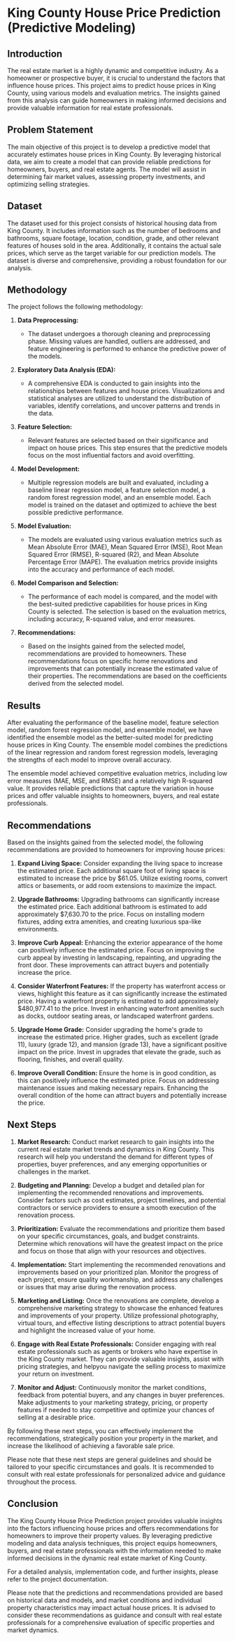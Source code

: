 # King County House Price Prediction (Predictive Modeling)

## Introduction

The real estate market is a highly dynamic and competitive industry. As a homeowner or prospective buyer, it is crucial to understand the factors that influence house prices. This project aims to predict house prices in King County, using various models and evaluation metrics. The insights gained from this analysis can guide homeowners in making informed decisions and provide valuable information for real estate professionals.

## Problem Statement

The main objective of this project is to develop a predictive model that accurately estimates house prices in King County. By leveraging historical data, we aim to create a model that can provide reliable predictions for homeowners, buyers, and real estate agents. The model will assist in determining fair market values, assessing property investments, and optimizing selling strategies.

## Dataset

The dataset used for this project consists of historical housing data from King County. It includes information such as the number of bedrooms and bathrooms, square footage, location, condition, grade, and other relevant features of houses sold in the area. Additionally, it contains the actual sale prices, which serve as the target variable for our prediction models. The dataset is diverse and comprehensive, providing a robust foundation for our analysis.

## Methodology

The project follows the following methodology:

1. **Data Preprocessing:**
   - The dataset undergoes a thorough cleaning and preprocessing phase. Missing values are handled, outliers are addressed, and feature engineering is performed to enhance the predictive power of the models.

2. **Exploratory Data Analysis (EDA):**
   - A comprehensive EDA is conducted to gain insights into the relationships between features and house prices. Visualizations and statistical analyses are utilized to understand the distribution of variables, identify correlations, and uncover patterns and trends in the data.

3. **Feature Selection:**
   - Relevant features are selected based on their significance and impact on house prices. This step ensures that the predictive models focus on the most influential factors and avoid overfitting.

4. **Model Development:**
   - Multiple regression models are built and evaluated, including a baseline linear regression model, a feature selection model, a random forest regression model, and an ensemble model. Each model is trained on the dataset and optimized to achieve the best possible predictive performance.

5. **Model Evaluation:**
   - The models are evaluated using various evaluation metrics such as Mean Absolute Error (MAE), Mean Squared Error (MSE), Root Mean Squared Error (RMSE), R-squared (R2), and Mean Absolute Percentage Error (MAPE). The evaluation metrics provide insights into the accuracy and performance of each model.

6. **Model Comparison and Selection:**
   - The performance of each model is compared, and the model with the best-suited predictive capabilities for house prices in King County is selected. The selection is based on the evaluation metrics, including accuracy, R-squared value, and error measures.

7. **Recommendations:**
   - Based on the insights gained from the selected model, recommendations are provided to homeowners. These recommendations focus on specific home renovations and improvements that can potentially increase the estimated value of their properties. The recommendations are based on the coefficients derived from the selected model.

## Results

After evaluating the performance of the baseline model, feature selection model, random forest regression model, and ensemble model, we have identified the ensemble model as the better-suited model for predicting house prices in King County. The ensemble model combines the predictions of the linear regression and random forest regression models, leveraging the strengths of each model to improve overall accuracy.

The ensemble model achieved competitive evaluation metrics, including low error measures (MAE, MSE, and RMSE) and a relatively high R-squared value. It provides reliable predictions that capture the variation in house prices and offer valuable insights to homeowners, buyers, and real estate professionals.

## Recommendations

Based on the insights gained from the selected model, the following recommendations are provided to homeowners for improving house prices:

1. **Expand Living Space:** Consider expanding the living space to increase the estimated price. Each additional square foot of living space is estimated to increase the price by $61.05. Utilize existing rooms, convert attics or basements, or add room extensions to maximize the impact.

2. **Upgrade Bathrooms:** Upgrading bathrooms can significantly increase the estimated price. Each additional bathroom is estimated to add approximately $7,630.70 to the price. Focus on installing modern fixtures, adding extra amenities, and creating luxurious spa-like environments.

3. **Improve Curb Appeal:** Enhancing the exterior appearance of the home can positively influence the estimated price. Focus on improving the curb appeal by investing in landscaping, repainting, and upgrading the front door. These improvements can attract buyers and potentially increase the price.

4. **Consider Waterfront Features:** If the property has waterfront access or views, highlight this feature as it can significantly increase the estimated price. Having a waterfront property is estimated to add approximately $480,977.41 to the price. Invest in enhancing waterfront amenities such as docks, outdoor seating areas, or landscaped waterfront gardens.

5. **Upgrade Home Grade:** Consider upgrading the home's grade to increase the estimated price. Higher grades, such as excellent (grade 11), luxury (grade 12), and mansion (grade 13), have a significant positive impact on the price. Invest in upgrades that elevate the grade, such as flooring, finishes, and overall quality.

6. **Improve Overall Condition:** Ensure the home is in good condition, as this can positively influence the estimated price. Focus on addressing maintenance issues and making necessary repairs. Enhancing the overall condition of the home can attract buyers and potentially increase the price.

## Next Steps

1. **Market Research:** Conduct market research to gain insights into the current real estate market trends and dynamics in King County. This research will help you understand the demand for different types of properties, buyer preferences, and any emerging opportunities or challenges in the market.

2. **Budgeting and Planning:** Develop a budget and detailed plan for implementing the recommended renovations and improvements. Consider factors such as cost estimates, project timelines, and potential contractors or service providers to ensure a smooth execution of the renovation process.

3. **Prioritization:** Evaluate the recommendations and prioritize them based on your specific circumstances, goals, and budget constraints. Determine which renovations will have the greatest impact on the price and focus on those that align with your resources and objectives.

4. **Implementation:** Start implementing the recommended renovations and improvements based on your prioritized plan. Monitor the progress of each project, ensure quality workmanship, and address any challenges or issues that may arise during the renovation process.

5. **Marketing and Listing:** Once the renovations are complete, develop a comprehensive marketing strategy to showcase the enhanced features and improvements of your property. Utilize professional photography, virtual tours, and effective listing descriptions to attract potential buyers and highlight the increased value of your home.

6. **Engage with Real Estate Professionals:** Consider engaging with real estate professionals such as agents or brokers who have expertise in the King County market. They can provide valuable insights, assist with pricing strategies, and helpyou navigate the selling process to maximize your return on investment.

7. **Monitor and Adjust:** Continuously monitor the market conditions, feedback from potential buyers, and any changes in buyer preferences. Make adjustments to your marketing strategy, pricing, or property features if needed to stay competitive and optimize your chances of selling at a desirable price.

By following these next steps, you can effectively implement the recommendations, strategically position your property in the market, and increase the likelihood of achieving a favorable sale price.

Please note that these next steps are general guidelines and should be tailored to your specific circumstances and goals. It is recommended to consult with real estate professionals for personalized advice and guidance throughout the process.

## Conclusion

The King County House Price Prediction project provides valuable insights into the factors influencing house prices and offers recommendations for homeowners to improve their property values. By leveraging predictive modeling and data analysis techniques, this project equips homeowners, buyers, and real estate professionals with the information needed to make informed decisions in the dynamic real estate market of King County.

For a detailed analysis, implementation code, and further insights, please refer to the project documentation.

Please note that the predictions and recommendations provided are based on historical data and models, and market conditions and individual property characteristics may impact actual house prices. It is advised to consider these recommendations as guidance and consult with real estate professionals for a comprehensive evaluation of specific properties and market dynamics.

 
 
 
 
 
 
 
 
 
 
 
 